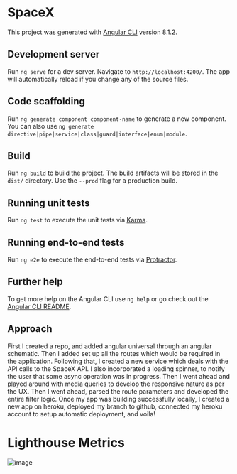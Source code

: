 # SpaceX

This project was generated with [Angular CLI](https://github.com/angular/angular-cli) version 8.1.2.

## Development server

Run `ng serve` for a dev server. Navigate to `http://localhost:4200/`. The app will automatically reload if you change any of the source files.

## Code scaffolding

Run `ng generate component component-name` to generate a new component. You can also use `ng generate directive|pipe|service|class|guard|interface|enum|module`.

## Build

Run `ng build` to build the project. The build artifacts will be stored in the `dist/` directory. Use the `--prod` flag for a production build.

## Running unit tests

Run `ng test` to execute the unit tests via [Karma](https://karma-runner.github.io).

## Running end-to-end tests

Run `ng e2e` to execute the end-to-end tests via [Protractor](http://www.protractortest.org/).

## Further help

To get more help on the Angular CLI use `ng help` or go check out the [Angular CLI README](https://github.com/angular/angular-cli/blob/master/README.md).

## Approach

First I created a repo, and added angular universal through an angular schematic. Then I added set up all the routes which would be required in the application. Following that, I created a new service which deals with the API calls to the SpaceX API. I also incorporated a loading spinner, to notify the user that some async operation was in progress. Then I went ahead and played around with media queries to develop the responsive nature as per the UX. Then I went ahead, parsed the route parameters and developed the entire filter logic.
Once my app was building successfully locally, I created a new app on heroku, deployed my branch to github, connected my heroku account to setup automatic deployment, and voila!

# Lighthouse Metrics

![image](https://user-images.githubusercontent.com/66873556/99579766-9f8d3780-2a04-11eb-9379-3d3b1f4ebacf.png)

